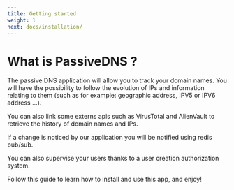 ```yaml
---
title: Getting started
weight: 1
next: docs/installation/
---
```


# What is PassiveDNS ?

The passive DNS application will allow you to track your domain names. You will have the possibility to follow the evolution of IPs and information relating to them (such as for example: geographic address, IPV5 or IPV6 address ...).

You can also link some externs apis such as VirusTotal and AlienVault to retrieve the history of domain names and IPs.

If a change is noticed by our application you will be notified using redis pub/sub.

You can also supervise your users thanks to a user creation authorization system.

Follow this guide to learn how to install and use this app, and enjoy!